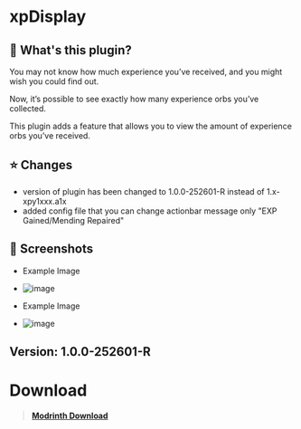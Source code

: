 # xpDisplay
## 🤔 What's this plugin?
You may not know how much experience you’ve received, and you might wish you could find out.

Now, it’s possible to see exactly how many experience orbs you’ve collected.

This plugin adds a feature that allows you to view the amount of experience orbs you’ve received.
## ⭐ Changes
- version of plugin has been changed to 1.0.0-252601-R instead of 1.x-xpy1xxx.a1x
- added config file that you can change actionbar message only "EXP Gained/Mending Repaired"

## 📸 Screenshots
- Example Image
- ![image](https://github.com/user-attachments/assets/aafe433d-4aa8-44bf-b9c8-89d44a8a3321)

- Example Image
- ![image](https://github.com/user-attachments/assets/8c0ef1ba-bcfe-4d5f-909a-1e2a1a138d20)

## Version: 1.0.0-252601-R
# Download
> [**Modrinth Download**](https://modrinth.com/plugin/xpdisplay)
